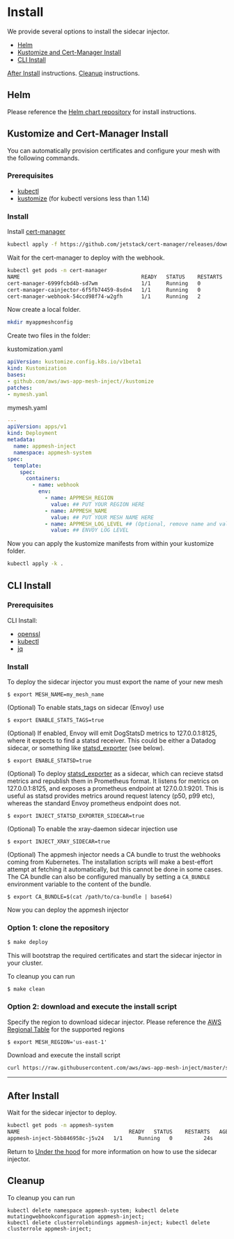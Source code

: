 # Install

We provide several options to install the sidecar injector.

 - [Helm](#helm)
 - [Kustomize and Cert-Manager Install](#kustomize-and-cert-manager-install)
 - [CLI Install](#cli-install)

[After Install](#after-install) instructions.
[Cleanup](#cleanup) instructions.

## Helm

Please reference the [Helm chart repository](https://github.com/aws/eks-charts) for install instructions.

## Kustomize and Cert-Manager Install
You can automatically provision certificates and configure your mesh with the following commands.

### Prerequisites
* [kubectl](https://kubernetes.io/docs/tasks/tools/install-kubectl/)
* [kustomize](https://kustomize.io/) (for kubectl versions less than 1.14)
### Install
Install [cert-manager](https://docs.cert-manager.io/en/latest/index.html)

```bash
kubectl apply -f https://github.com/jetstack/cert-manager/releases/download/v0.10.1/cert-manager.yaml 
```

Wait for the cert-manager to deploy with the webhook.

```bash
kubectl get pods -n cert-manager
NAME                                       READY   STATUS    RESTARTS   AGE
cert-manager-6999fcbd4b-sd7wm              1/1     Running   0          20m
cert-manager-cainjector-6f5fb74459-8sdn4   1/1     Running   0          20m
cert-manager-webhook-54ccd98f74-w2gfh      1/1     Running   2          20m
```

Now create a local folder.
```bash
mkdir myappmeshconfig
```
Create two files in the folder:

kustomization.yaml
```yaml
apiVersion: kustomize.config.k8s.io/v1beta1
kind: Kustomization
bases:
- github.com/aws/aws-app-mesh-inject//kustomize
patches:
- mymesh.yaml
```

mymesh.yaml
```yaml
---
apiVersion: apps/v1
kind: Deployment
metadata:
  name: appmesh-inject
  namespace: appmesh-system
spec:
  template:
    spec:
      containers:
        - name: webhook
          env:
            - name: APPMESH_REGION
              value: ## PUT YOUR REGION HERE
            - name: APPMESH_NAME
              value: ## PUT YOUR MESH NAME HERE
            - name: APPMESH_LOG_LEVEL ## (Optional, remove name and value for default "info")
              value: ## ENVOY LOG LEVEL
```
Now you can apply the kustomize manifests from within your kustomize folder.
```bash
kubectl apply -k .
```

## CLI Install

### Prerequisites
CLI Install:
* [openssl](https://www.openssl.org/source/)
* [kubectl](https://kubernetes.io/docs/tasks/tools/install-kubectl/)
* [jq](https://stedolan.github.io/jq/download/)

### Install
To deploy the sidecar injector you must export the name of your new mesh

```
$ export MESH_NAME=my_mesh_name
```

(Optional) To enable stats_tags on sidecar (Envoy) use
```
$ export ENABLE_STATS_TAGS=true
```

(Optional) If enabled, Envoy will emit DogStatsD metrics to 127.0.0.1:8125, where it expects to find a statsd receiver. This could be either a Datadog sidecar, or something like [statsd_exporter](https://github.com/prometheus/statsd_exporter) (see below).
```
$ export ENABLE_STATSD=true
```

(Optional) To deploy [statsd_exporter](https://github.com/prometheus/statsd_exporter) as a sidecar, which can recieve statsd metrics and republish them in Prometheus format. It listens for metrics on 127.0.0.1:8125, and exposes a prometheus endpoint at 127.0.0.1:9201. This is useful as statsd provides metrics around request latency (p50, p99 etc), whereas the standard Envoy prometheus endpoint does not.
```
$ export INJECT_STATSD_EXPORTER_SIDECAR=true
```

(Optional) To enable the xray-daemon sidecar injection use
```
$ export INJECT_XRAY_SIDECAR=true
```

(Optional) The appmesh injector needs a CA bundle to trust the webhooks coming from Kubernetes. The installation scripts will make a best-effort attempt at fetching it automatically, but this cannot be done in some cases.
The CA bundle can also be configured manually by setting a `CA_BUNDLE` environment variable to the content of the bundle.

```
$ export CA_BUNDLE=$(cat /path/to/ca-bundle | base64)
```

Now you can deploy the appmesh injector

### Option 1: clone the repository

```bash
$ make deploy
```

This will bootstrap the required certificates and start the sidecar injector in
your cluster.

To cleanup you can run
```
$ make clean
```

### Option 2: download and execute the install script

Specify the region to download sidecar injector. 
Please reference the [AWS Regional Table](https://aws.amazon.com/about-aws/global-infrastructure/regional-product-services/) for the supported regions

```
$ export MESH_REGION='us-east-1'
```
Download and execute the install script

```bash
curl https://raw.githubusercontent.com/aws/aws-app-mesh-inject/master/scripts/install.sh | bash
```

-------------------
## After Install

Wait for the sidecar injector to deploy.

```bash
kubectl get pods -n appmesh-system
NAME                                   READY   STATUS    RESTARTS   AGE
appmesh-inject-5bb846958c-j5v24   1/1     Running   0          24s
```

Return to [Under the hood](../README.md#under-the-hood) for more information on how to use the sidecar injector.

## Cleanup

To cleanup you can run
```
kubectl delete namespace appmesh-system; kubectl delete mutatingwebhookconfiguration appmesh-inject;
kubectl delete clusterrolebindings appmesh-inject; kubectl delete clusterrole appmesh-inject;
```

